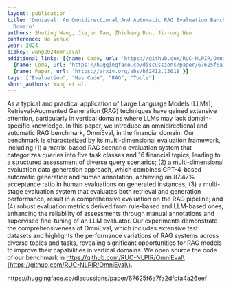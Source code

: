```yaml
---
layout: publication
title: 'Omnieval: An Omnidirectional And Automatic RAG Evaluation Benchmark In Financial
  Domain'
authors: Shuting Wang, Jiejun Tan, Zhicheng Dou, Ji-rong Wen
conference: No Venue
year: 2024
bibkey: wang2024omnieval
additional_links: [{name: Code, url: 'https://github.com/RUC-NLPIR/OmniEval\{https://github.com/RUC-NLPIR/OmniEval\'},
  {name: Code, url: 'https://huggingface.co/discussions/paper/67625f6a7fa2dfcfa4a26eef'},
  {name: Paper, url: 'https://arxiv.org/abs/hf2412.13018'}]
tags: ["Evaluation", "Has Code", "RAG", "Tools"]
short_authors: Wang et al.
---
```

As a typical and practical application of Large Language Models (LLMs), Retrieval-Augmented Generation (RAG) techniques have gained extensive attention, particularly in vertical domains where LLMs may lack domain-specific knowledge. In this paper, we introduce an omnidirectional and automatic RAG benchmark, OmniEval, in the financial domain. Our benchmark is characterized by its multi-dimensional evaluation framework, including (1) a matrix-based RAG scenario evaluation system that categorizes queries into five task classes and 16 financial topics, leading to a structured assessment of diverse query scenarios; (2) a multi-dimensional evaluation data generation approach, which combines GPT-4-based automatic generation and human annotation, achieving an 87.47% acceptance ratio in human evaluations on generated instances; (3) a multi-stage evaluation system that evaluates both retrieval and generation performance, result in a comprehensive evaluation on the RAG pipeline; and (4) robust evaluation metrics derived from rule-based and LLM-based ones, enhancing the reliability of assessments through manual annotations and supervised fine-tuning of an LLM evaluator. Our experiments demonstrate the comprehensiveness of OmniEval, which includes extensive test datasets and highlights the performance variations of RAG systems across diverse topics and tasks, revealing significant opportunities for RAG models to improve their capabilities in vertical domains. We open source the code of our benchmark in https://github.com/RUC-NLPIR/OmniEval\{https://github.com/RUC-NLPIR/OmniEval\}.

https://huggingface.co/discussions/paper/67625f6a7fa2dfcfa4a26eef